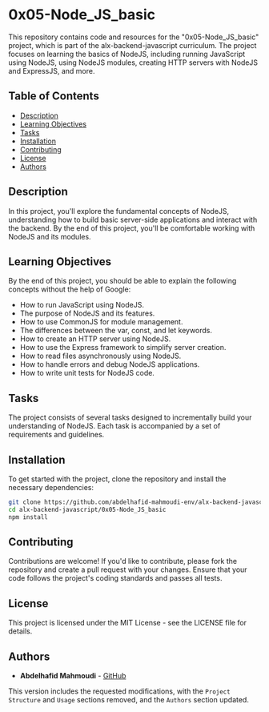 # 0x05-Node_JS_basic

This repository contains code and resources for the "0x05-Node_JS_basic" project, which is part of the alx-backend-javascript curriculum. The project focuses on learning the basics of NodeJS, including running JavaScript using NodeJS, using NodeJS modules, creating HTTP servers with NodeJS and ExpressJS, and more.

## Table of Contents
- [Description](#description)
- [Learning Objectives](#learning-objectives)
- [Tasks](#tasks)
- [Installation](#installation)
- [Contributing](#contributing)
- [License](#license)
- [Authors](#authors)

## Description

In this project, you'll explore the fundamental concepts of NodeJS, understanding how to build basic server-side applications and interact with the backend. By the end of this project, you'll be comfortable working with NodeJS and its modules.

## Learning Objectives

By the end of this project, you should be able to explain the following concepts without the help of Google:

- How to run JavaScript using NodeJS.
- The purpose of NodeJS and its features.
- How to use CommonJS for module management.
- The differences between the var, const, and let keywords.
- How to create an HTTP server using NodeJS.
- How to use the Express framework to simplify server creation.
- How to read files asynchronously using NodeJS.
- How to handle errors and debug NodeJS applications.
- How to write unit tests for NodeJS code.

## Tasks

The project consists of several tasks designed to incrementally build your understanding of NodeJS. Each task is accompanied by a set of requirements and guidelines.

## Installation

To get started with the project, clone the repository and install the necessary dependencies:

```bash
git clone https://github.com/abdelhafid-mahmoudi-env/alx-backend-javascript.git
cd alx-backend-javascript/0x05-Node_JS_basic
npm install
```

## Contributing

Contributions are welcome! If you'd like to contribute, please fork the repository and create a pull request with your changes. Ensure that your code follows the project's coding standards and passes all tests.

## License

This project is licensed under the MIT License - see the LICENSE file for details.

## Authors
- **Abdelhafid Mahmoudi** - [GitHub](https://github.com/abdelhafid-mahmoudi-env)

This version includes the requested modifications, with the `Project Structure` and `Usage` sections removed, and the `Authors` section updated.
